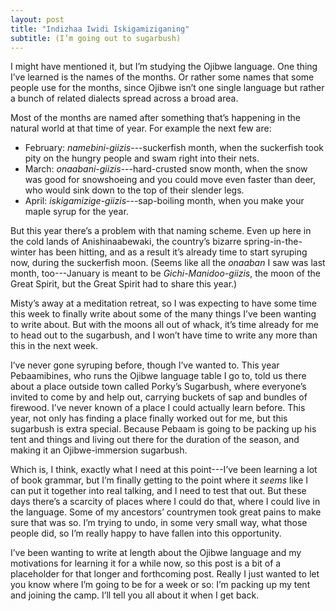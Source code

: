 ```yaml
---
layout: post
title: "Indizhaa Iwidi Iskigamiziganing"
subtitle: (I’m going out to sugarbush)
---
```


I might have mentioned it, but I’m studying the Ojibwe language. One thing I’ve learned is the names
of the months. Or rather some names that some people use for the months, since Ojibwe isn’t one
single language but rather a bunch of related dialects spread across a broad area. 

Most of the months are named after something that’s happening in the natural world at that time of
year. For example the next few are:

* February: *namebini-giizis*---suckerfish month, when the suckerfish took pity on the hungry people
  and swam right into their nets.
* March: *onaabani-giizis*---hard-crusted snow month, when the snow was good for snowshoeing and you
  could move even faster than deer, who would sink down to the top of their slender legs. 
* April: *iskigamizige-giizis*---sap-boiling month, when you make your maple syrup for the year.

But this year there’s a problem with that naming scheme. Even up here in the cold lands of
Anishinaabewaki, the country’s bizarre spring-in-the-winter has been hitting, and as a result it’s
already time to start syruping now, during the suckerfish moon. (Seems like all the *onaaban* I saw
was last month, too---January is meant to be *Gichi-Manidoo-giizis*, the moon of the Great Spirit,
but the Great Spirit had to share this year.)

Misty’s away at a meditation retreat, so I was expecting to have some time this week to finally
write about some of the many things I’ve been wanting to write about. But with the moons all out of
whack, it’s time already for me to head out to the sugarbush, and I won’t have time to write any
more than this in the next week.

I’ve never gone syruping before, though I’ve wanted to. This year Pebaamibines, who runs the Ojibwe
language table I go to, told us there about a place outside town called Porky’s Sugarbush, where
everyone’s invited to come by and help out, carrying buckets of sap and bundles of firewood. I’ve
never known of a place I could actually learn before. This year, not only has finding a place
finally worked out for me, but this sugarbush is extra special. Because Pebaam is going to be
packing up his tent and things and living out there for the duration of the season, and making it an
Ojibwe-immersion sugarbush.

Which is, I think, exactly what I need at this point---I’ve been learning a lot of book grammar, but
I’m finally getting to the point where it *seems* like I can put it together into real talking, and
I need to test that out. But these days there’s a scarcity of places where I could do that, where
I could live in the language. Some of my ancestors’ countrymen took great pains to make sure that
was so. I’m trying to undo, in some very small way, what those people did, so I’m really happy to
have fallen into this opportunity. 

I’ve been wanting to write at length about the Ojibwe language and my motivations for learning it
for a while now, so this post is a bit of a placeholder for that longer and forthcoming post. Really
I just wanted to let you know where I’m going to be for a week or so: I’m packing up my tent and
joining the camp. I’ll tell you all about it when I get back.
